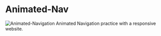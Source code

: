 # Animated-Nav
![Animated-Navigation](https://i.imgur.com/OX6JrO7.png)
Animated Navigation practice with a responsive website.
